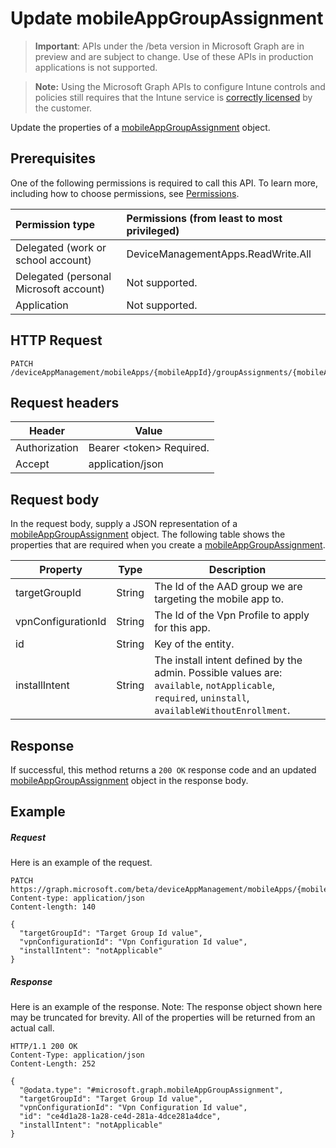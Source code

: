 ﻿# Update mobileAppGroupAssignment

> **Important**: APIs under the /beta version in Microsoft Graph are in preview and are subject to change. Use of these APIs in production applications is not supported.

> **Note:** Using the Microsoft Graph APIs to configure Intune controls and policies still requires that the Intune service is [correctly licensed](https://go.microsoft.com/fwlink/?linkid=839381) by the customer.

Update the properties of a [mobileAppGroupAssignment](../resources/intune_apps_mobileappgroupassignment.md) object.
## Prerequisites
One of the following permissions is required to call this API. To learn more, including how to choose permissions, see [Permissions](../../../concepts/permissions_reference.md).

|Permission type      | Permissions (from least to most privileged)              |
|:--------------------|:---------------------------------------------------------|
|Delegated (work or school account) | DeviceManagementApps.ReadWrite.All    |
|Delegated (personal Microsoft account) | Not supported.    |
|Application | Not supported. |

## HTTP Request
<!-- {
  "blockType": "ignored"
}
-->
```http
PATCH /deviceAppManagement/mobileApps/{mobileAppId}/groupAssignments/{mobileAppGroupAssignmentId}
```

## Request headers
|Header|Value|
|---|---|
|Authorization|Bearer &lt;token&gt; Required.|
|Accept|application/json|

## Request body
In the request body, supply a JSON representation of a [mobileAppGroupAssignment](../resources/intune_apps_mobileappgroupassignment.md) object.
The following table shows the properties that are required when you create a [mobileAppGroupAssignment](../resources/intune_apps_mobileappgroupassignment.md).

|Property|Type|Description|
|---|---|---|
|targetGroupId|String|The Id of the AAD group we are targeting the mobile app to.|
|vpnConfigurationId|String|The Id of the Vpn Profile to apply for this app.|
|id|String|Key of the entity.|
|installIntent|String|The install intent defined by the admin. Possible values are: `available`, `notApplicable`, `required`, `uninstall`, `availableWithoutEnrollment`.|

## Response

If successful, this method returns a `200 OK` response code and an updated [mobileAppGroupAssignment](../resources/intune_apps_mobileappgroupassignment.md) object in the response body.

## Example

##### Request

Here is an example of the request.
```http
PATCH https://graph.microsoft.com/beta/deviceAppManagement/mobileApps/{mobileAppId}/groupAssignments/{mobileAppGroupAssignmentId}
Content-type: application/json
Content-length: 140

{
  "targetGroupId": "Target Group Id value",
  "vpnConfigurationId": "Vpn Configuration Id value",
  "installIntent": "notApplicable"
}
```

##### Response

Here is an example of the response. Note: The response object shown here may be truncated for brevity. All of the properties will be returned from an actual call.
```http
HTTP/1.1 200 OK
Content-Type: application/json
Content-Length: 252

{
  "@odata.type": "#microsoft.graph.mobileAppGroupAssignment",
  "targetGroupId": "Target Group Id value",
  "vpnConfigurationId": "Vpn Configuration Id value",
  "id": "ce4d1a28-1a28-ce4d-281a-4dce281a4dce",
  "installIntent": "notApplicable"
}
```



